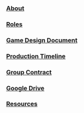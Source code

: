 ### [About](https://www.google.com) ###
### [Roles](https://www.google.com) ###
### [Game Design Document](https://www.google.com) ###
### [Production Timeline](https://www.google.com) ###
### [Group Contract](https://www.google.com) ###
### [Google Drive](https://www.google.com) ###
### [Resources](https://www.google.com) ###



